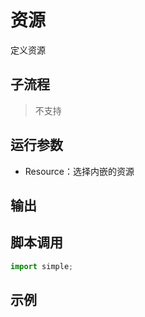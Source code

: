 # 资源 
定义资源

## 子流程
> 不支持


## 运行参数


* Resource：选择内嵌的资源

## 输出

    


## 脚本调用

```python
import simple;

```

## 示例